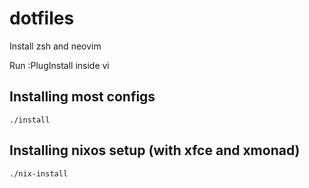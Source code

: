 # dotfiles

Install zsh and neovim

Run :PlugInstall inside vi


## Installing most configs

	./install

## Installing nixos setup (with xfce and xmonad)

	./nix-install
